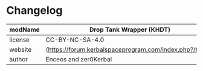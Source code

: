 # Changelog  
  
| modName | Drop Tank Wrapper (KHDT) |  
| ------- | ------------- |  
| license | CC-BY-NC-SA-4.0 |  
| website | (https://forum.kerbalspaceprogram.com/index.php?/topic/) |  
| author  | Enceos and zer0Kerbal |  
  
